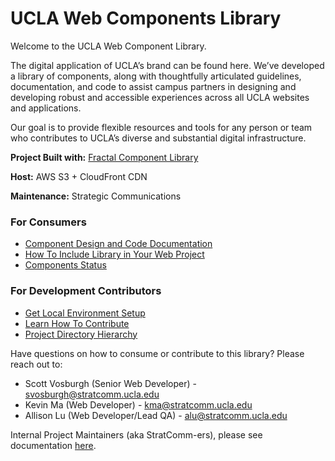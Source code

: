# UCLA Web Components Library

Welcome to the UCLA Web Component Library.

The digital application of UCLA’s brand can be found here. We’ve developed a library of components, along with thoughtfully articulated guidelines, documentation, and code to assist campus partners in designing and developing robust and accessible experiences across all UCLA websites and applications.

Our goal is to provide flexible resources and tools for any person or team who contributes to UCLA’s diverse and substantial digital infrastructure.

**Project Built with:** [Fractal Component Library](https://fractal.build/)

**Host:** AWS S3 + CloudFront CDN

**Maintenance:** Strategic Communications

### For Consumers
- [Component Design and Code Documentation](https://webcomponents.ucla.edu/)
- [How To Include Library in Your Web Project](https://webcomponents.ucla.edu/build/1.0.0-beta.7/docs/installation/download.html)
- [Components Status](./docs/consumers/componentStatus.md)

### For Development Contributors
- [Get Local Environment Setup](./docs/contributors/getSetup.md)
- [Learn How To Contribute](./docs/contributors/howToContribute.md)
- [Project Directory Hierarchy](./docs/contributors/projectHierarchy.md)

Have questions on how to consume or contribute to this library? Please reach out to:
- Scott Vosburgh (Senior Web Developer) - svosburgh@stratcomm.ucla.edu
- Kevin Ma (Web Developer) - kma@stratcomm.ucla.edu
- Allison Lu (Web Developer/Lead QA) - alu@stratcomm.ucla.edu

Internal Project Maintainers (aka StratComm-ers), please see documentation [here](./docs/internal/tableofcontents.md).
